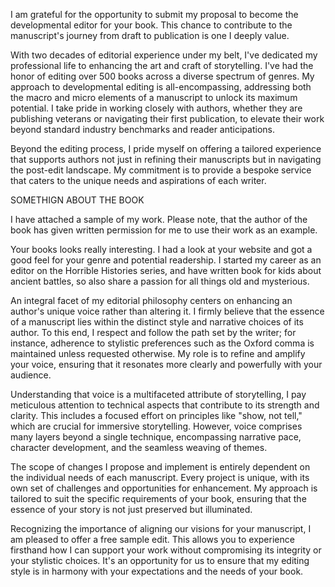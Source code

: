 I am grateful for the opportunity to submit my proposal to become the developmental editor for your book. This chance to contribute to the manuscript's journey from draft to publication is one I deeply value.

With two decades of editorial experience under my belt, I've dedicated my professional life to enhancing the art and craft of storytelling. I've had the honor of editing over 500 books across a diverse spectrum of genres. My approach to developmental editing is all-encompassing, addressing both the macro and micro elements of a manuscript to unlock its maximum potential. I take pride in working closely with authors, whether they are publishing veterans or navigating their first publication, to elevate their work beyond standard industry benchmarks and reader anticipations.

Beyond the editing process, I pride myself on offering a tailored experience that supports authors not just in refining their manuscripts but in navigating the post-edit landscape. My commitment is to provide a bespoke service that caters to the unique needs and aspirations of each writer.

SOMETHIGN ABOUT THE BOOK

I have attached a sample of my work. Please note, that the author of the book has given written permission for me to use their work as an example. 



Your books looks really interesting. I had a look at your website and got a good feel for your genre and potential readership. I started my career as an editor on the Horrible Histories series, and have written book for kids about ancient battles, so also share a passion for all things old and mysterious. 



An integral facet of my editorial philosophy centers on enhancing an author's unique voice rather than altering it. I firmly believe that the essence of a manuscript lies within the distinct style and narrative choices of its author. To this end, I respect and follow the path set by the writer; for instance, adherence to stylistic preferences such as the Oxford comma is maintained unless requested otherwise. My role is to refine and amplify your voice, ensuring that it resonates more clearly and powerfully with your audience.

Understanding that voice is a multifaceted attribute of storytelling, I pay meticulous attention to technical aspects that contribute to its strength and clarity. This includes a focused effort on principles like "show, not tell," which are crucial for immersive storytelling. However, voice comprises many layers beyond a single technique, encompassing narrative pace, character development, and the seamless weaving of themes.

The scope of changes I propose and implement is entirely dependent on the individual needs of each manuscript. Every project is unique, with its own set of challenges and opportunities for enhancement. My approach is tailored to suit the specific requirements of your book, ensuring that the essence of your story is not just preserved but illuminated.

Recognizing the importance of aligning our visions for your manuscript, I am pleased to offer a free sample edit. This allows you to experience firsthand how I can support your work without compromising its integrity or your stylistic choices. It's an opportunity for us to ensure that my editing style is in harmony with your expectations and the needs of your book.
